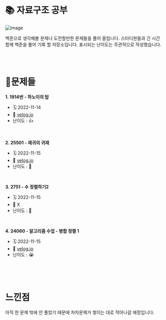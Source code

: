 # 📚 자료구조 공부


![image](https://user-images.githubusercontent.com/54374610/201656670-66cc11ae-1ffd-4aa4-8c63-a8803d385eef.png)


백준으로 생각해볼 문제나 도전할만한 문제들을 풀어 올립니다. 스터디원들과 긴 시간 함께 백준을 풀어 기록 할 저장소입니다. 표시되는 난이도는 주관적으로 작성했습니다.

<br>
<br>
<!-- ======================================================= -->

# **💯문제들**

**1. 1914번 - 하노이의 탑**
* 🗓 2022-11-14 
* 🔗 [velog.io](https://velog.io/@joch2712/%EB%B0%B1%EC%A4%80-1914%EB%B2%88-%ED%95%98%EB%85%B8%EC%9D%B4%EC%9D%98-%ED%83%91)
* 난이도 : 👍

<br>

**2. 25501 - 재귀의 귀재**
* 🗓 2022-11-15
* 🔗 [velog.io](https://velog.io/@joch2712/%EB%B0%B1%EC%A4%80-25501%EB%B2%88-%EC%9E%AC%EA%B7%80%EC%9D%98-%EA%B7%80%EC%9E%AC)
* 난이도 : 🫠

<br> 

**3. 2751 - 수 정렬하기2**
* 🗓 2022-11-15
* 🔗 X
* 난이도 : 🤔

<br> 

**4. 24060 - 알고리즘 수업 - 병합 정렬 1**
* 🗓 2022-11-15
* 🔗 [velog.io](https://velog.io/@joch2712/%EB%B0%B1%EC%A4%80-24060%EB%B2%88-%EC%95%8C%EA%B3%A0%EB%A6%AC%EC%A6%98-%EC%88%98%EC%97%85-%EB%B3%91%ED%95%A9-%EC%A0%95%EB%A0%AC-1)
* 난이도 : 😭

<br> 

<!-- 아래 내용 복붙 해서 사용
**번호. 문제번호 - 문제 이름**
* 🗓 날짜
* 🔗 [velog.io](링크)
* 난이도 : 

<br> 
-->


<!-- ======================================================= -->
<br>
<br>


# 느낀점
아직 한 문제 밖에 안 풀었기 때문에 차차문제가 쌓이는 대로 적어나갈 예정입니다. 